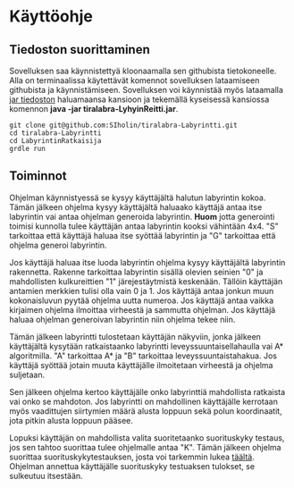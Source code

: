 # Käyttöohje

## Tiedoston suorittaminen

Sovelluksen saa käynnistettyä kloonaamalla sen githubista tietokoneelle. Alla on terminaalissa käytettävät komennot sovelluksen lataamiseen githubista ja käynnistämiseen. Sovelluksen voi käynnistää myös lataamalla [jar tiedoston]() haluamaansa kansioon ja tekemällä kyseisessä kansiossa komennon **java -jar tiralabra-LyhyinReitti.jar**.

```
git clone git@github.com:SIholin/tiralabra-Labyrintti.git
cd tiralabra-Labyrintti
cd LabyrintinRatkaisija
grdle run
```

## Toiminnot

Ohjelman käynnistyessä se kysyy käyttäjältä halutun labyrintin kokoa. Tämän jälkeen ohjelma kysyy käyttäjältä haluaako käyttäjä antaa itse labyrintin vai antaa ohjelman generoida labyrintin. **Huom** jotta generointi toimisi kunnolla tulee käyttäjän antaa labyrintin kooksi vähintään 4x4. "S" tarkoittaa että käyttäjä haluaa itse syöttää labyrintin ja "G" tarkoittaa että ohjelma generoi labyrintin.

Jos käyttäjä haluaa itse luoda labyrintin ohjelma kysyy käyttäjältä labyrintin rakennetta. Rakenne tarkoittaa labyrintin 
sisällä olevien seinien "0" ja mahdollisten kulkureittien "1" järejestäytmistä keskenään. Tällöin käyttäjän antamien merkkien tulisi olla vain 0 ja 1. Jos käyttäjä antaa jonkun muun kokonaisluvun pyytää ohjelma uutta numeroa. Jos käyttäjä antaa vaikka kirjaimen ohjelma ilmoittaa virheestä ja sammutta ohjelman. Jos käyttäjä haluaa ohjelman generoivan labyrintin niin ohjelma tekee niin.

Tämän jälkeen labyrintti tulostetaan käyttäjän näkyviin, jonka jälkeen käyttäjältä kysytään ratkaistaanko labyrintti leveyssuuntaisellahaulla vai A* algoritmilla. "A" tarkoittaa A* ja "B" tarkoittaa leveyssuuntaistahakua. Jos käyttäjä syöttää jotain muuta käyttäjälle ilmoitetaan virheestä ja ohjelma suljetaan.

Sen jälkeen ohjelma kertoo käyttäjälle onko labyrinttiä mahdollista ratkaista vai onko se mahdoton. Jos labyrintti on mahdollinen käyttäjälle kerrotaan myös vaadittujen siirtymien määrä alusta loppuun sekä polun koordinaatit, jota pitkin alusta loppuun pääsee.

Lopuksi käyttäjän on mahdollista valita suoritetaanko suorituskyky testaus, jos sen tahtoo suorittaa tulee ohjelmalle antaa "K". Tämän jälkeen ohjelma suorittaa suorituskykytestauksen, josta voi tarkemmin lukea [täältä](https://github.com/SIholin/tiralabra-Labyrintti/blob/master/documentation/Testaus.md). Ohjelman annettua käyttäjälle suorituskyky testuaksen tulokset, se sulkeutuu itsestään.
